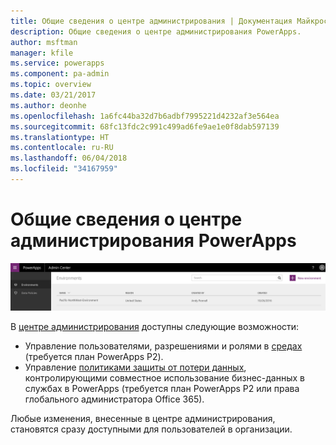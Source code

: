 ```yaml
---
title: Общие сведения о центре администрирования | Документация Майкрософт
description: Общие сведения о центре администрирования PowerApps.
author: msftman
manager: kfile
ms.service: powerapps
ms.component: pa-admin
ms.topic: overview
ms.date: 03/21/2017
ms.author: deonhe
ms.openlocfilehash: 1a6fc44ba32d7b6adbf7995221d4232af3e564ea
ms.sourcegitcommit: 68fc13fdc2c991c499ad6fe9ae1e0f8dab597139
ms.translationtype: HT
ms.contentlocale: ru-RU
ms.lasthandoff: 06/04/2018
ms.locfileid: "34167959"
---
```

# <a name="introduction-to-the-admin-center-for-powerapps"></a>Общие сведения о центре администрирования PowerApps
![Обзор](./media/introduction-to-the-admin-center/overview.png)  

В [центре администрирования](https://admin.powerapps.com) доступны следующие возможности:

* Управление пользователями, разрешениями и ролями в [средах](environments-administration.md) (требуется план PowerApps P2).
* Управление [политиками защиты от потери данных](prevent-data-loss.md), контролирующими совместное использование бизнес-данных в службах в PowerApps (требуется план PowerApps P2 или права глобального администратора Office 365).

Любые изменения, внесенные в центре администрирования, становятся сразу доступными для пользователей в организации.     

